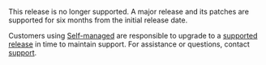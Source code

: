 This release is no longer supported. A major release and its patches are supported for six months from the initial release date.

Customers using [Self-managed](/guides/hosting/hosting-options/self-managed/) are responsible to upgrade to a [supported release](/ref/releases-notes/) in time to maintain support. For assistance or questions, contact [support](mailto:support@wandb.com).